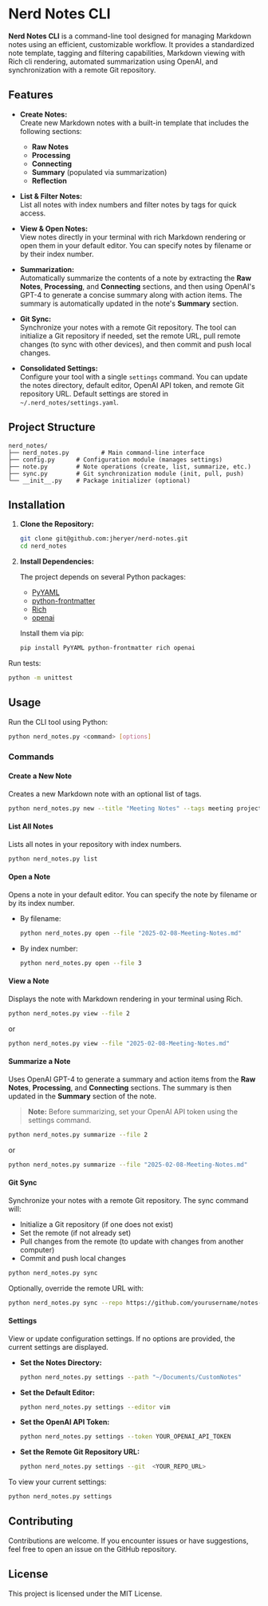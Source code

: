 
# Nerd Notes CLI

**Nerd Notes CLI** is a command-line tool designed for managing Markdown notes using an efficient, customizable workflow. It provides a standardized note template, tagging and filtering capabilities, Markdown viewing with Rich cli rendering, automated summarization using OpenAI, and synchronization with a remote Git repository.

## Features

- **Create Notes:**  
  Create new Markdown notes with a built-in template that includes the following sections:
  - **Raw Notes**
  - **Processing**
  - **Connecting**
  - **Summary** (populated via summarization)
  - **Reflection**

- **List & Filter Notes:**  
  List all notes with index numbers and filter notes by tags for quick access.

- **View & Open Notes:**  
  View notes directly in your terminal with rich Markdown rendering or open them in your default editor. You can specify notes by filename or by their index number.

- **Summarization:**  
  Automatically summarize the contents of a note by extracting the **Raw Notes**, **Processing**, and **Connecting** sections, and then using OpenAI's GPT-4 to generate a concise summary along with action items. The summary is automatically updated in the note's **Summary** section.

- **Git Sync:**  
  Synchronize your notes with a remote Git repository. The tool can initialize a Git repository if needed, set the remote URL, pull remote changes (to sync with other devices), and then commit and push local changes.

- **Consolidated Settings:**  
  Configure your tool with a single `settings` command. You can update the notes directory, default editor, OpenAI API token, and remote Git repository URL. Default settings are stored in `~/.nerd_notes/settings.yaml`.

## Project Structure

```
nerd_notes/
├── nerd_notes.py         # Main command-line interface
├── config.py      # Configuration module (manages settings)
├── note.py        # Note operations (create, list, summarize, etc.)
├── sync.py        # Git synchronization module (init, pull, push)
└── __init__.py    # Package initializer (optional)
```

## Installation

1. **Clone the Repository:**

   ```bash
   git clone git@github.com:jheryer/nerd-notes.git 
   cd nerd_notes
   ```

2. **Install Dependencies:**

   The project depends on several Python packages:
   - [PyYAML](https://pyyaml.org/wiki/PyYAMLDocumentation)
   - [python-frontmatter](https://pypi.org/project/python-frontmatter/)
   - [Rich](https://rich.readthedocs.io/en/stable/)
   - [openai](https://pypi.org/project/openai/)

   Install them via pip:

   ```bash
   pip install PyYAML python-frontmatter rich openai
   ```

  Run tests:
 
  ```bash
  python -m unittest
  ```


## Usage

Run the CLI tool using Python:

```bash
python nerd_notes.py <command> [options]
```

### Commands

#### Create a New Note

Creates a new Markdown note with an optional list of tags.

```bash
python nerd_notes.py new --title "Meeting Notes" --tags meeting project
```

#### List All Notes

Lists all notes in your repository with index numbers.

```bash
python nerd_notes.py list
```

#### Open a Note

Opens a note in your default editor. You can specify the note by filename or by its index number.

- By filename:

  ```bash
  python nerd_notes.py open --file "2025-02-08-Meeting-Notes.md"
  ```

- By index number:

  ```bash
  python nerd_notes.py open --file 3
  ```

#### View a Note

Displays the note with Markdown rendering in your terminal using Rich.

```bash
python nerd_notes.py view --file 2
```

or

```bash
python nerd_notes.py view --file "2025-02-08-Meeting-Notes.md"
```

#### Summarize a Note

Uses OpenAI GPT-4 to generate a summary and action items from the **Raw Notes**, **Processing**, and **Connecting** sections. The summary is then updated in the **Summary** section of the note.

> **Note:** Before summarizing, set your OpenAI API token using the settings command.

```bash
python nerd_notes.py summarize --file 2
```

or

```bash
python nerd_notes.py summarize --file "2025-02-08-Meeting-Notes.md"
```

#### Git Sync

Synchronize your notes with a remote Git repository. The sync command will:
- Initialize a Git repository (if one does not exist)
- Set the remote (if not already set)
- Pull changes from the remote (to update with changes from another computer)
- Commit and push local changes

```bash
python nerd_notes.py sync
```

Optionally, override the remote URL with:

```bash
python nerd_notes.py sync --repo https://github.com/yourusername/notes-repo.git
```

#### Settings

View or update configuration settings. If no options are provided, the current settings are displayed.

- **Set the Notes Directory:**

  ```bash
  python nerd_notes.py settings --path "~/Documents/CustomNotes"
  ```

- **Set the Default Editor:**

  ```bash
  python nerd_notes.py settings --editor vim
  ```

- **Set the OpenAI API Token:**

  ```bash
  python nerd_notes.py settings --token YOUR_OPENAI_API_TOKEN
  ```

- **Set the Remote Git Repository URL:**

  ```bash
  python nerd_notes.py settings --git  <YOUR_REPO_URL>
  ```

To view your current settings:

```bash
python nerd_notes.py settings
```

## Contributing

Contributions are welcome. If you encounter issues or have suggestions, feel free to open an issue on the GitHub repository.

## License

This project is licensed under the MIT License.

